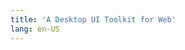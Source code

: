 ```yaml
---
title: 'A Desktop UI Toolkit for Web'
lang: en-US
---
```


<script setup>
import HomePage from '../.vitepress/pages/home.vue'
</script>

<HomePage />
